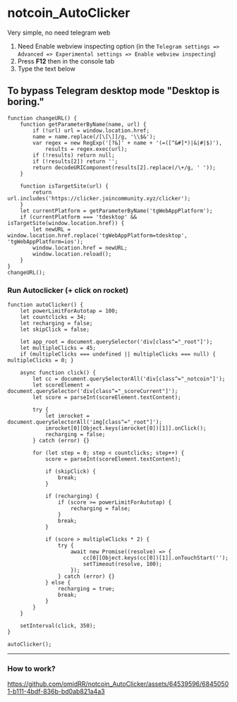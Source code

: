 # notcoin_AutoClicker

Very simple, no need telegram web

  1. Need Enable webview inspecting option (in the `Telegram settings => Advanced => Experimental settings => Enable webview inspecting`)
  2. Press **F12** then in the console tab
  3. Type the text below

## To bypass Telegram desktop mode "Desktop is boring."

```
function changeURL() {
    function getParameterByName(name, url) {
        if (!url) url = window.location.href;
        name = name.replace(/[\[\]]/g, '\\$&');
        var regex = new RegExp('[?&]' + name + '(=([^&#]*)|&|#|$)'),
            results = regex.exec(url);
        if (!results) return null;
        if (!results[2]) return '';
        return decodeURIComponent(results[2].replace(/\+/g, ' '));
    }

    function isTargetSite(url) {
        return url.includes('https://clicker.joincommunity.xyz/clicker');
    }
    let currentPlatform = getParameterByName('tgWebAppPlatform');
    if (currentPlatform === 'tdesktop' && isTargetSite(window.location.href)) {
        let newURL = window.location.href.replace('tgWebAppPlatform=tdesktop', 'tgWebAppPlatform=ios');
        window.location.href = newURL;
        window.location.reload();
    }
}
changeURL();
```

### Run Autoclicker (+ click on rocket)

```
function autoClicker() {
    let powerLimitForAutotap = 100;
    let countclicks = 34;
    let recharging = false;
    let skipClick = false;

    let app_root = document.querySelector('div[class^="_root"]');
    let multipleClicks = 45;
    if (multipleClicks === undefined || multipleClicks === null) { multipleClicks = 0; }

    async function click() {
        let cc = document.querySelectorAll('div[class^="_notcoin"]');
        let scoreElement = document.querySelector('div[class^="_scoreCurrent"]');
        let score = parseInt(scoreElement.textContent);

        try {
            let imrocket = document.querySelectorAll('img[class^="_root"]');
            imrocket[0][Object.keys(imrocket[0])[1]].onClick();
            recharging = false;
        } catch (error) {}

        for (let step = 0; step < countclicks; step++) {
            score = parseInt(scoreElement.textContent);

            if (skipClick) {
                break;
            }

            if (recharging) {
                if (score >= powerLimitForAutotap) {
                    recharging = false;
                }
                break;
            }

            if (score > multipleClicks * 2) {
                try {
                    await new Promise((resolve) => {
                        cc[0][Object.keys(cc[0])[1]].onTouchStart('');
                        setTimeout(resolve, 100);
                    });
                } catch (error) {}
            } else {
                recharging = true;
                break;
            }
        }
    }

    setInterval(click, 350);
}

autoClicker();

```

---

### How to work?



https://github.com/omidRR/notcoin_AutoClicker/assets/64539596/68450501-b111-4bdf-836b-bd0ab821a4a3



